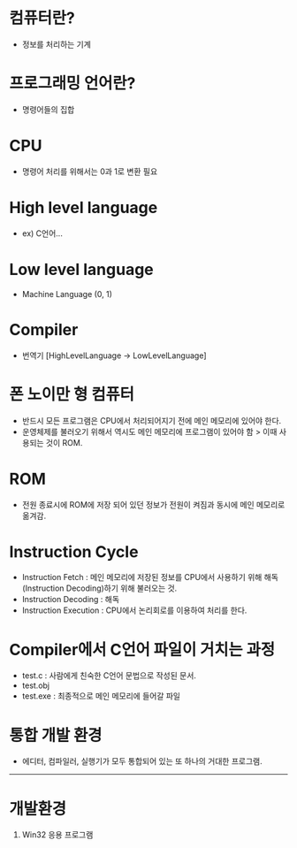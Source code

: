 # 컴퓨터란?
  - 정보를 처리하는 기계
  
# 프로그래밍 언어란?
  - 명령어들의 집합
  
# CPU
  - 명령어 처리를 위해서는 0과 1로 변환 필요
  
# High level language
  - ex) C언어...
  
# Low level language
  - Machine Language (0, 1)
  
# Compiler
  - 번역기 [HighLevelLanguage -> LowLevelLanguage]
  
# 폰 노이만 형 컴퓨터
  - 반드시 모든 프로그램은 CPU에서 처리되어지기 전에 메인 메모리에 있어야 한다.
  - 운영체제를 불러오기 위해서 역시도 메인 메모리에 프로그램이 있어야 함 > 이때 사용되는 것이 ROM.
  
# ROM
  - 전원 종료시에 ROM에 저장 되어 있던 정보가 전원이 켜짐과 동시에 메인 메모리로 옮겨감.
  
# Instruction Cycle
  - Instruction Fetch : 메인 메모리에 저장된 정보를 CPU에서 사용하기 위해 해독(Instruction Decoding)하기 위해 불러오는 것.
  - Instruction Decoding : 해독
  - Instruction Execution : CPU에서 논리회로를 이용하여 처리를 한다.
  
# Compiler에서 C언어 파일이 거치는 과정
  - test.c : 사람에게 친숙한 C언어 문법으로 작성된 문서.
  - test.obj
  - test.exe : 최종적으로 메인 메모리에 들어갈 파일
  
# 통합 개발 환경
  - 에디터, 컴파일러, 실행기가 모두 통합되어 있는 또 하나의 거대한 프로그램.

---

# 개발환경
  1. Win32 응용 프로그램  
